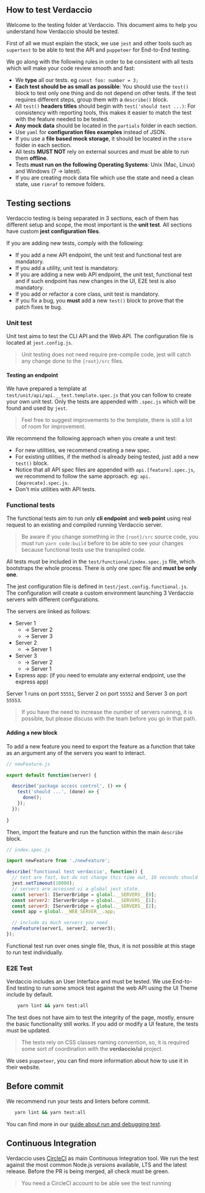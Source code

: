 ## How to test Verdaccio

Welcome to the testing folder at Verdaccio. This document aims to help you understand how Verdaccio should be tested.

First of all we must explain the stack, we use `jest` and other tools such as `supertest` to be able to test the API and `puppeteer` for End-to-End testing.

We go along with the following rules in order to be consistent with all tests which will make your code review smooth and fast:

* We **type** all our tests. eg `const foo: number = 3;`
* **Each test should be as small as possible**: You should use the `test()` block to test only one thing and do not depend on other tests. If the test requires different steps, group them with a `describe()` block.
* All `test()` **headers titles** should begin with `test('should test ...)`: For consistency with reporting tools, this makes it easier to match the test with the feature needed to be tested.
* **Any mock data** should be located in the `partials` folder in each section.
* Use `yaml` for **configuration files examples** instead of JSON.
* If you use a **file based mock storage**, it should be located in the `store` folder in each section.
* All tests **MUST NOT** rely on external sources and must be able to run them **offline**.
* Tests **must run on the following Operating Systems**: Unix (Mac, Linux) and Windows (7 -> latest).
* If you are creating mock data file which use the state and need a clean state, use `rimraf` to remove folders.

## Testing sections

Verdaccio testing is being separated in 3 sections, each of them has different setup and scope, the most important is the **unit test**. All sections have custom **jest configuration files**.

If you are adding new tests, comply with the following:

* If you add a new API endpoint, the  unit test and functional test are mandatory.
* If you add a utility, unit test is mandatory.
* If you are adding a new web API endpoint, the unit test, functional test and if such endpoint has new changes in the UI, E2E test is also mandatory.
* If you add or refactor a core class, unit test is mandatory.
* If you fix a bug, you **must** add a new `test()` block to prove that the patch fixes te bug.

### Unit test

Unit test aims to test the CLI API and the Web API. The configuration file is located at `jest.config.js`.

> Unit testing does not need require pre-compile code, jest will catch any change done to the `{root}/src` files.

#### Testing an endpoint

We have prepared a template at `test/unit/api/api.__test.template.spec.js` that you can follow to create your own unit test. Only the tests are appended with `.spec.js` which will be found and used by `jest`.

> Feel free to suggest improvements to the template, there is still a lot of room for improvement. 

We recommend the following approach when you create a unit test:

* For new utilities, we recommend creating a new spec.
* For existing utilities, if the method is already being tested, just add a new `test()` block.
* Notice that all API spec files are appended with `api.[feature].spec.js`, we recommend to follow the same approach. eg: `api.[deprecate].spec.js`.
* Don't mix utilities with API tests.

### Functional tests

The functional tests aim to run only **cli endpoint** and **web point** using real request to an existing and compiled running Verdaccio server.

> Be aware if you change something in the `{root}/src` source code, you must run `yarn code:build` before to be able to see your changes because functional tests use the transpiled code. 

All tests must be included in the `test/functional/index.spec.js` file, which bootstraps the whole process. There is only one spec file and **must be only one**.

The jest configuration file is defined in `test/jest.config.functional.js`. The configuration will create a custom environment launching 3 Verdaccio servers with different configurations.

The servers are linked as follows: 

* Server 1 
  * -> Server 2  
  * -> Server 3
* Server 2 
  * -> Server 1
* Server 3 
  * -> Server 2
  * -> Server 1
* Express app: (if you need to emulate any external endpoint, use the express app)  

Server 1 runs on port `55551`, Server 2 on port `55552` and Server 3 on port `55553`.

> If you have the need to increase the number of servers running, it is possible, but please discuss with the team before you go in that path.


#### Adding a new block

To add a new feature you need to export the feature as a function that take as an argument any of the servers you want to interact. 


```js
// newFeature.js

export default function(server) {

  describe('package access control', () => {
    test('should ...', (done) => {
      done();
    });
  });
  
}
```

Then, import the feature and run the function within the main `describe` block.  

```js
// index.spec.js

import newFeature from './newFeature';

describe('functional test verdaccio', function() {
  // test are fast, but do not change this time out, 10 seconds should be more than enough
  jest.setTimeout(10000);
  // servers are accessed vi a global jest state.
  const server1: IServerBridge = global.__SERVERS__[0];
  const server2: IServerBridge = global.__SERVERS__[1];
  const server3: IServerBridge = global.__SERVERS__[2];
  const app = global.__WEB_SERVER__.app;

  // include as much servers you need
  newFeature(server1, server2, server3);
});
```

Functional test run over ones single file, thus, it is not possible at this stage to run test individually.

### E2E Test

Verdaccio includes an User Interface and must be tested. We use End-to-End testing to run some smock test against the web API using the UI Theme 
include by default.

```bash
    yarn lint && yarn test:all
```

The test does not have aim to test the integrity of the page, mostly, ensure the basic functionality still works. If you add or modify 
a UI feature, the tests must be updated.

> The tests rely on CSS classes naming convention, so, it is required some sort of coordination with the **verdaccio/ui** project.

We uses `puppeteer`, you can find more information about how to use it in their website. 

## Before commit

We recommend run your tests and linters before commit.   

```bash
   yarn lint && yarn test:all
```


You can find more in our [guide about run and debugging test](https://github.com/verdaccio/verdaccio/wiki/Running-and-Debugging-tests#running-the-test).

## Continuous Integration

Verdaccio uses [CircleCI](https://circleci.com/gh/verdaccio) as main Continuous Integration tool. We run the test against the most common 
Node.js versions available, LTS and the latest release. Before the PR is being merged, all check must be green. 

> You need a CircleCI account to be able see the test running  





